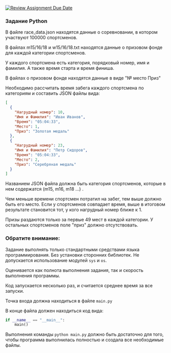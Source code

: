 [![Review Assignment Due Date](https://classroom.github.com/assets/deadline-readme-button-22041afd0340ce965d47ae6ef1cefeee28c7c493a6346c4f15d667ab976d596c.svg)](https://classroom.github.com/a/YeZ4Jj1g)
### Задание Python

В файле race_data.json находятся данные о соревновании, в котором участвуют 100000 спортсменов.

В файлах m15/16/18 и w15/16/18.txt находятся данные о призовом фонде для каждой категории спортсменов.

У каждого спортсмена есть категория, порядковый номер, имя и фамилия. А также время старта и время финиша.

В файлах о призовом фонде находятся данные в виде "№ место Приз"

 Необходимо рассчитать время забега каждого спортсмена по категориям и составить JSON файлы вида:
``` json
[
  {
    "Нагрудный номер": 10,
    "Имя и Фамилия": "Иван Иванов",
    "Время": "05:04:33",
    "Место": 1,
    "Приз": "Золотая медаль"
  },
  {
    "Нагрудный номер": 23,
    "Имя и Фамилия": "Петр Сидоров",
    "Время": "05:04:33",
    "Место": 2,
    "Приз": "Серебряная медаль"
  }
]
```
 Названием JSON файла должна быть категория спортсменов, которые в нем содержатся (m15, m16, m18 ...) .

Чем меньше времени спортсмен потратил на забег, тем выше должно быть его место. Если у спортсменов совпадает время, выше в итоговом результате становится тот, у кого нагрудный номер ближе к 1.

Призы раздаются только за первые 49 мест в каждой категории. У остальных спортсменов поле "приз" должно отсутствовать.

### Обратите внимание:
Задание выполнять только стандартными средствами языка программирования. Без установки сторонних библиотек. Не допускается использование модулей `sys` и `os`.

Оценивается как полнота выполнения задания, так и скорость выполнения программы.

Код запускается несколько раз, и считается среднее время за все запуски.

Точка входа должна находиться в файле `main.py`

В конце файла должен находиться код вида:
``` python
if __name__ == "__main__":
	main()
```
Выполнения команды `python main.py` должно быть достаточно для того, чтобы программа выполнилась полностью и создала все необходимые файлы.
